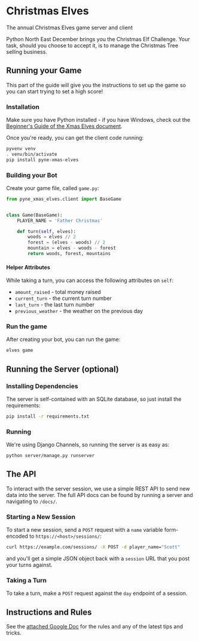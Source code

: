 # Christmas Elves

The annual Christmas Elves game server and client

Python North East December brings you the Christmas Elf Challenge. Your task,
should you choose to accept it, is to manage the Christmas Tree selling
business.

## Running your Game

This part of the guide will give you the instructions to set up the game so you
can start trying to set a high score!

### Installation

Make sure you have Python installed - if you have Windows, check out the
[Beginner's Guide of the Xmas Elves document][xmas-elves-doc].

Once you're ready, you can get the client code running:

```bash
pyvenv venv
. venv/bin/activate
pip install pyne-xmas-elves
```

### Building your Bot

Create your game file, called `game.py`:

```python
from pyne_xmas_elves.client import BaseGame


class Game(BaseGame):
    PLAYER_NAME = 'Father Christmas'

    def turn(self, elves):
        woods = elves // 2
        forest = (elves - woods) // 2
        mountain = elves - woods - forest
        return woods, forest, mountains

```

#### Helper Attributes

While taking a turn, you can access the following attributes on `self`:

* `amount_raised` - total money raised
* `current_turn` - the current turn number
* `last_turn` - the last turn number
* `previous_weather` - the weather on the previous day

### Run the game

After creating your bot, you can run the game:

```bash
elves game
```

## Running the Server (optional)

### Installing Dependencies

The server is self-contained with an SQLite database, so just install the
requirements:

```bash
pip install -r requirements.txt
```

### Running

We're using Django Channels, so running the server is as easy as:

```bash
python server/manage.py runserver
```

## The API

To interact with the server session, we use a simple REST API to send new data
into the server. The full API docs can be found by running a server and
navigating to `/docs/`.

### Starting a New Session

To start a new session, send a `POST` request with a `name` variable
form-encoded to `https://<host>/sessions/`:

```bash
curl https://example.com/sessions/ -X POST -d player_name="Scott"
```

and you'll get a simple JSON object back with a `session` URL that you post your
turns against.

### Taking a Turn

To take a turn, make a `POST` request against the `day` endpoint of a session.

## Instructions and Rules

See the [attached Google Doc][xmas-elves-doc] for the rules and any of the
latest tips and tricks.

[xmas-elves-doc]: https://docs.google.com/document/d/1p3upVEv7zDcT_0ZQKbJqo_nudHUwIoLAo1TkxzBb7ZA/edit?usp=sharing
